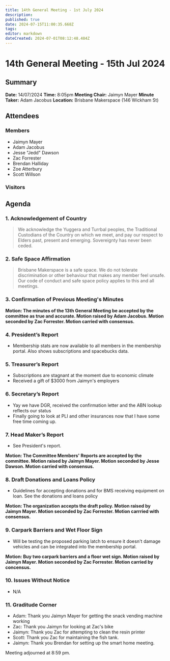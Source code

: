 ```yaml
---
title: 14th General Meeting - 1st July 2024
description: 
published: true
date: 2024-07-15T11:00:35.668Z
tags: 
editor: markdown
dateCreated: 2024-07-01T08:12:48.484Z
---
```


# 14th General Meeting - 15th Jul 2024
## Summary
**Date:** 14/07/2024 
**Time:** 8:05pm
**Meeting Chair:** Jaimyn Mayer
**Minute Taker:** Adam Jacobus
**Location:** Brisbane Makerspace (146 Wickham St)

## Attendees
### Members

- Jaimyn Mayer
- Adam Jacobus
- Jesse "Jedd" Dawson
- Zac Forrester
- Brendan Halliday
- Zoe Atterbury
- Scott Willson

### Visitors


## Agenda

### 1. Acknowledgement of Country

> We acknowledge the Yuggera and Turrbal peoples, the Traditional Custodians of the Country on which we meet, and pay our respect to Elders past, present and emerging. Sovereignty has never been ceded.

### 2. Safe Space Affirmation
> Brisbane Makerspace is a safe space. We do not tolerate discrimination or other behaviour that makes any member feel unsafe. Our code of conduct and safe space policy applies to this and all meetings.

### 3. Confirmation of Previous Meeting's Minutes

**Motion: The minutes of the 13th General Meeting be accepted by the committee as true and accurate. Motion raised by Adam Jacobus. Motion seconded by Zac Forrester. Motion carried with consensus.**

### 4. President’s Report

- Membership stats are now available to all members in the membership portal. Also shows subscriptions and spacebucks data.

### 5. Treasurer’s Report

- Subscriptions are stagnant at the moment due to economic climate
- Received a gift of $3000 from Jaimyn's employers

### 6. Secretary’s Report

- Yay we have DGR, received the confirmation letter and the ABN lookup reflects our status
- Finally going to look at PLI and other insurances now that I have some free time coming up.

### 7. Head Maker’s Report

- See President's report.

**Motion: The Committee Members' Reports are accepted by the committee. Motion raised by Jaimyn Mayer. Motion seconded by Jesse Dawson. Motion carried with consensus.**

### 8. Draft Donations and Loans Policy

- Guidelines for accepting donations and for BMS receiving equipment on loan. See the donations and loans policy

**Motion: The organization accepts the draft policy. Motion raised by Jaimyn Mayer. Motion seconded by Zac Forrester. Motion carrried with consensus.**

### 9. Carpark Barriers and Wet Floor Sign

- Will be testing the proposed parking latch to ensure it doesn't damage vehicles and can be integrated into the membership portal.

**Motion: Buy two carpark barriers and a floor wet sign. Motion raised by Jaimyn Mayer. Motion seconded by Zac Forrester. Motion carried by concensus.**

### 10. Issues Without Notice

- N/A

### 11. Graditude Corner

- Adam: Thank you Jaimyn Mayer for getting the snack vending machine working
- Zac: Thank you Jaimyn for looking at Zac's bike
- Jaimyn: Thank you Zac for attempting to clean the resin printer
- Scott: Thank you Zac for maintaining the fish tank.
- Jaimyn: Thank you Brendan for setting up the smart home meeting.

Meeting adjourned at 8:59 pm.